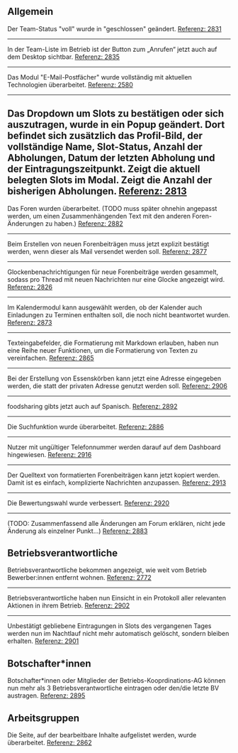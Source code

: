 ## Allgemein

Der Team-Status "voll" wurde in "geschlossen" geändert.
[Referenz: 2831](https://gitlab.com/foodsharing-dev/foodsharing/-/merge_requests/2831)

---
In der Team-Liste im Betrieb ist der Button zum „Anrufen“ jetzt auch auf dem Desktop sichtbar.
[Referenz: 2835](https://gitlab.com/foodsharing-dev/foodsharing/-/merge_requests/2835)

---
Das Modul "E-Mail-Postfächer" wurde vollständig mit aktuellen Technologien überarbeitet.
[Referenz: 2580](https://gitlab.com/foodsharing-dev/foodsharing/-/merge_requests/2580)

---
Das Dropdown um Slots zu bestätigen oder sich auszutragen, wurde in ein Popup geändert. 
Dort befindet sich zusätzlich das Profil-Bild, der vollständige Name, Slot-Status, Anzahl der Abholungen, Datum der letzten Abholung und der Eintragungszeitpunkt. 
Zeigt die aktuell belegten Slots im Modal. Zeigt die Anzahl der bisherigen Abholungen.
[Referenz: 2813](https://gitlab.com/foodsharing-dev/foodsharing/-/merge_requests/2813)
---
Das Foren wurden überarbeitet. (TODO muss später ohnehin angepasst werden, um einen Zusammenhängenden Text mit den anderen Foren-Änderungen zu haben.)
[Referenz: 2882](https://gitlab.com/foodsharing-dev/foodsharing/-/merge_requests/2882)

---

Beim Erstellen von neuen Forenbeiträgen muss jetzt explizit bestätigt werden, wenn dieser als Mail versendet werden soll. 
[Referenz: 2877](https://gitlab.com/foodsharing-dev/foodsharing/-/merge_requests/2877)

---

Glockenbenachrichtigungen für neue Forenbeiträge werden gesammelt, sodass pro Thread mit neuen Nachrichten nur eine Glocke angezeigt wird.
[Referenz: 2826](https://gitlab.com/foodsharing-dev/foodsharing/-/merge_requests/2826)

---

Im Kalendermodul kann ausgewählt werden, ob der Kalender auch Einladungen zu Terminen enthalten soll, die noch nicht beantwortet wurden.
[Referenz: 2873](https://gitlab.com/foodsharing-dev/foodsharing/-/merge_requests/2873)

---

Texteingabefelder, die Formatierung mit Markdown erlauben, haben nun eine Reihe neuer Funktionen, um die Formatierung von Texten zu vereinfachen.
[Referenz: 2865](https://gitlab.com/foodsharing-dev/foodsharing/-/merge_requests/2865)

---

Bei der Erstellung von Essenskörben kann jetzt eine Adresse eingegeben werden, die statt der privaten Adresse genutzt werden soll.
[Referenz: 2906](https://gitlab.com/foodsharing-dev/foodsharing/-/merge_requests/2906)

---

foodsharing gibts jetzt auch auf Spanisch.
[Referenz: 2892](https://gitlab.com/foodsharing-dev/foodsharing/-/merge_requests/2892)

---

Die Suchfunktion wurde überarbeitet.
[Referenz: 2886](https://gitlab.com/foodsharing-dev/foodsharing/-/merge_requests/2886)

---
Nutzer mit ungültiger Telefonnummer werden darauf auf dem Dashboard hingewiesen.
[Referenz: 2916](https://gitlab.com/foodsharing-dev/foodsharing/-/merge_requests/2916)

---

Der Quelltext von formatierten Forenbeiträgen kann jetzt kopiert werden. Damit ist es einfach, komplizierte Nachrichten anzupassen.
[Referenz: 2913](https://gitlab.com/foodsharing-dev/foodsharing/-/merge_requests/2913)

---

Die Bewertungswahl wurde verbessert.
[Referenz: 2920](https://gitlab.com/foodsharing-dev/foodsharing/-/merge_requests/2920)

---

(TODO: Zusammenfassend alle Änderungen am Forum erklären, nicht jede Änderung als einzelner Punkt...)
[Referenz: 2883](https://gitlab.com/foodsharing-dev/foodsharing/-/merge_requests/2883)


## Betriebsverantwortliche

Betriebsverantwortliche bekommen angezeigt, wie weit vom Betrieb Bewerber:innen entfernt wohnen.
[Referenz: 2772](https://gitlab.com/foodsharing-dev/foodsharing/-/merge_requests/2772)

---

Betriebsverantwortliche haben nun Einsicht in ein Protokoll aller relevanten Aktionen in ihrem Betrieb.
[Referenz: 2902](https://gitlab.com/foodsharing-dev/foodsharing/-/merge_requests/2902)

---

Unbestätigt gebliebene Eintragungen in Slots des vergangenen Tages werden nun im Nachtlauf nicht mehr automatisch gelöscht, sondern bleiben erhalten. [Referenz: 2901](https://gitlab.com/foodsharing-dev/foodsharing/-/merge_requests/2901)


## Botschafter\*innen

Botschafter\*innen oder Mitglieder der Betriebs-Kooprdinations-AG können nun mehr als 3 Betriebsverantwortliche eintragen oder den/die letzte BV austragen.
[Referenz: 2895](https://gitlab.com/foodsharing-dev/foodsharing/-/merge_requests/2895)

## Arbeitsgruppen

Die Seite, auf der bearbeitbare Inhalte aufgelistet werden, wurde überarbeitet.
[Referenz: 2862](https://gitlab.com/foodsharing-dev/foodsharing/-/merge_requests/2862)

